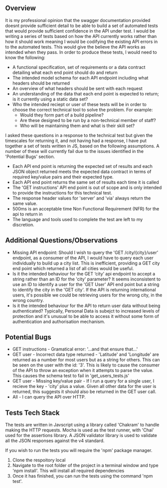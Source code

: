 ## Overview

It is my professional opinion that the swagger documentation provided doesnt provide sufficient detail to be able to build a set of automated tests that would provide sufficient confidence in the API under test. I would be writing a series of tests based on how the API currently works rather than how it should work meaning I would be codifying the existing API errors in to the automated tests. This would give the believe the API works as intended when they pass. In order to produce these tests, I would need to know the following:

 - A functional specification, set of requirements or a data contract detailing what each end point should do and return
 - The intended model schema for each API endpoint including what headers should be returned
 - An overview of what headers should be sent with each request
 - An understanding of the data that each end point is expected to return; is it currently using a static data set?
 - Who the intended reciept or user of these tests will be in order to choose the correct technical tool to solve the problem. For example:
    - Would they form part of a build pipeline?
    - Are these designed to be run by a non-technical member of staff?
    - Who will be maintaining them and what is their skill set?

I asked these questions in a response to the technical test but given the timescales for returning it, and not having had a response, I have put together a set of tests written in JS, based on the following assumptions. A number of these will currently fail due to the issues identified in the 'Potential Bugs' section.

- Each API end point is returning the expected set of results and each JSON object returned meets the expected data contract in terms of required key/value pairs and their expected type.
- Each API end point returns the same set of results each time it is called
- The 'GET instructions' API end point is out of scope and is only intended to provide the instructions for this technical test. 
- The response header values for 'server' and 'via' always return the same value.
- 500ms is an acceptable time Non Functional Requirement (NFR) for the api to return in
- The language and tools used to complete the test are left to my discretion.


## Additional Questions/Observations


- Missing API endpoint: Should I wish to query the 'GET /city/{city}/user' endpoint, as a consumer of the API, I would have to query each user individually to build up a city list. This is inefficient, providing a GET city end point which returned a list of all cities would be useful. 
- Is it the intended behaviour for the GET ‘city’ api endpoint to accept a string rather than an ID for the 'city' parameter? It seems inconsistent to use an ID to identify a user for the 'GET User' API end point but a string to identify the city in the 'GET city'. If the API is returning international users, it's possible we could be retrieving users for the wrong city, in the wrong country.
- Is it the intended behaviour for the API to return user data without being authenticated? Typically, Personal Data is subejct to increased levels of protection and it's unusual to be able to access it without some form of authentication and authorisation mechanism. 


## Potential Bugs

- GET instructions - Gramatical error: '...and that ensure that...'
- GET user - Incorrect data type returned - 'Latitude' and 'Longitude' are returned as a number for most users but as a string for others. This can be seen on the user with the id: '3'. This is likely to cause the consumer of the API to throw an exception when it attempts to parse the value. This causes the schema test to fail in  'get_users_tests.js'
- GET user - Missing key/value pair - If I run a query for a single user, I recieve the key - 'city' plus a value. Given all other data for the user is returned, this suggests it should also be returned in the GET user call. 
- All - I can query the API over HTTP. 

## Tests Tech Stack

The tests are written in Javscript using a library called 'Chakram' to handle making the HTTP requests. Mocha is used as the test runner, with 'Chai' used for the assertions library. A JSON validator library is used to validate all the JSON responses against the v4 standard.

If you wish to run the tests you will require the 'npm' package manager.

1. Clone the respoitory local
2. Navigate to the root folder of the project in a terminal window and type 'npm install'. This will install all required dependencies
3. Once it has finished, you can run the tests using the command 'npm test'.
